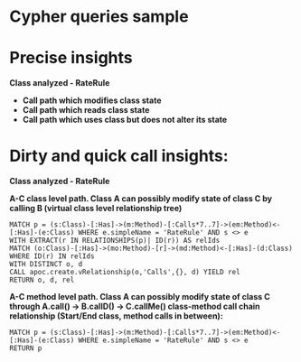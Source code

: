 # Cypher queries sample

# Precise insights
**Class analyzed - RateRule**

- **Call path which modifies class state**  
- **Call path which reads class state**
- **Call path which uses class but does not alter its state**

# Dirty and quick call insights:

**Class analyzed - RateRule**

**A-C class level path. Class A can possibly modify state of class C by calling B (virtual class level relationship tree)**

    MATCH p = (s:Class)-[:Has]->(m:Method)-[:Calls*7..7]->(em:Method)<-[:Has]-(e:Class) WHERE e.simpleName = 'RateRule' AND s <> e 
    WITH EXTRACT(r IN RELATIONSHIPS(p)| ID(r)) AS relIds
    MATCH (o:Class)-[:Has]->(mo:Method)-[r]->(md:Method)<-[:Has]-(d:Class) WHERE ID(r) IN relIds
    WITH DISTINCT o, d
    CALL apoc.create.vRelationship(o,'Calls',{}, d) YIELD rel
    RETURN o, d, rel

**A-C method level path. Class A can possibly modify state of class C through A.call() -> B.callD() -> C.callMe() class-method call chain relationship (Start/End class, method calls in between):**

    MATCH p = (s:Class)-[:Has]->(m:Method)-[:Calls*7..7]->(em:Method)<-[:Has]-(e:Class) WHERE e.simpleName = 'RateRule' AND s <> e 
    RETURN p